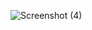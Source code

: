 ![Screenshot (4)](https://github.com/RupaliGhatale/Youtube-Hastags-Header/assets/140583897/9d80af5d-4daf-43bb-83dc-5bb9216aeb8f)
